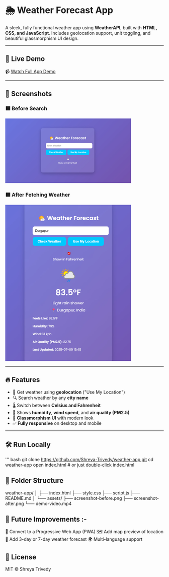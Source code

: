 # 🌦️ Weather Forecast App

A sleek, fully functional weather app using **WeatherAPI**, built with **HTML, CSS, and JavaScript**. Includes geolocation support, unit toggling, and beautiful glassmorphism UI design.

---

## 🚀 Live Demo
 
📹 [Watch Full App Demo](./assets/demo-video.mp4)

---

## 📸 Screenshots

### 🟦 Before Search
<img src="./assets/screenshot-before.png" alt="Initial UI" width="400"/>

### 🟩 After Fetching Weather
<img src="./assets/screenshot-after.png" alt="Weather Output" width="400"/>

---

## 🔥 Features

- 📍 Get weather using **geolocation** (\"Use My Location\")
- 🔍 Search weather by any **city name**
- 🌡️ Switch between **Celsius and Fahrenheit**
- 💨 Shows **humidity**, **wind speed**, and **air quality (PM2.5)**
- 🎨 **Glassmorphism UI** with modern look
- ✅ **Fully responsive** on desktop and mobile

---

## 🛠️ Run Locally

''' bash
git clone https://github.com/Shreya-Trivedy/weather-app.git
cd weather-app
open index.html  # or just double-click index.html

## 📁 Folder Structure

weather-app/
│
├── index.html
├── style.css
├── script.js
├── README.md
│
└── assets/
    ├── screenshot-before.png
    ├── screenshot-after.png
    └── demo-video.mp4

## 🔮 Future Improvements :-

📲 Convert to a Progressive Web App (PWA)
🗺️ Add map preview of location
📅 Add 3-day or 7-day weather forecast
🌍 Multi-language support

## 📃 License
MIT © Shreya Trivedy
